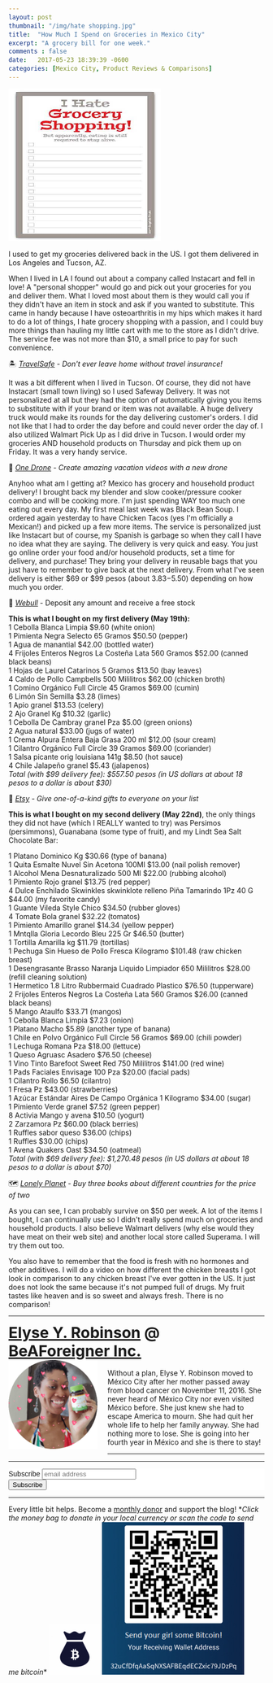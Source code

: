 ```yaml
---
layout: post
thumbnail: "/img/hate shopping.jpg"
title:  "How Much I Spend on Groceries in Mexico City"
excerpt: "A grocery bill for one week."
comments : false
date:   2017-05-23 18:39:39 -0600
categories: [Mexico City, Product Reviews & Comparisons]
---
```


<img src="/img/hate shopping.jpg" width="300" height="300" alt="I hate shopping">

I used to get my groceries delivered back in the US. I got them delivered in Los Angeles and Tucson, AZ.

When I lived in LA I found out about a company called Instacart and fell in love! A "personal shopper" would go and pick out your groceries for you and deliver them. What I loved most about them is they would call you if they didn't have an item in stock and ask if you wanted to substitute. This came in handy because I have osteoarthritis in my hips which makes it hard to do a lot of things, I hate grocery shopping with a passion, and I could buy more things than hauling my little cart with me to the store as I didn't drive. The service fee was not more than $10, a small price to pay for such convenience.

🏝️ <i><a href="https://www.travelsafe.com/agent-insurance-plans/?a=876c324f-6b38-4464-93cb-400d296ab668" target="_blank">TravelSafe</a> - Don't ever leave home without travel insurance!</i>

It was a bit different when I lived in Tucson. Of course, they did not have Instacart (small town living) so I used Safeway Delivery. It was not personalized at all but they had the option of automatically giving you items to substitute with if your brand or item was not available. A huge delivery truck would make its rounds for the day delivering customer's orders. I did not like that I had to order the day before and could never order the day of. I also utilized Walmart Pick Up as I did drive in Tucson. I would order my groceries AND household products on Thursday and pick them up on Friday. It was a very handy service.

🦅 <i><a href="https://www.onedrone.com/store/1-gram-520-tvl-nano-camera-with-audio-1-gram-520-tvl-nano-camera-with-audio.html?tracking=5e4d6ad378714" target="_blank">One Drone</a> - Create amazing vacation videos with a new drone</i>

Anyhoo what am I getting at? Mexico has grocery and household product delivery! I brought back my blender and slow cooker/pressure cooker combo and will be cooking more. I'm just spending WAY too much one eating out every day. My first meal last week was Black Bean Soup. I ordered again yesterday to have Chicken Tacos (yes I'm officially a Mexican!) and picked up a few more items. The service is personalized just like Instacart but of course, my Spanish is garbage so when they call I have no idea what they are saying. The delivery is very quick and easy. You just go online order your food and/or household products, set a time for delivery, and purchase! They bring your delivery in reusable bags that you just have to remember to give back at the next delivery. From what I've seen delivery is either $69 or $99 pesos (about $3.83-$5.50) depending on how much you order.

🍾 <i><a href="https://act.webull.com/i/JRub9zUK6PMT/fkw" target="_blank">Webull</a></i> - Deposit any amount and receive a free stock

<strong>This is what I bought on my first delivery (May 19th):</strong><br>
1 Cebolla Blanca Limpia $9.60 (white onion)<br>
1 Pimienta Negra Selecto 65 Gramos $50.50 (pepper)<br>
1 Agua de manantial $42.00 (bottled water)<br>
4 Frijoles Enteros Negros La Costeña Lata 560 Gramos $52.00 (canned black beans)<br>
1 Hojas de Laurel Catarinos 5 Gramos $13.50 (bay leaves)<br>
4 Caldo de Pollo Campbells 500 Mililitros $62.00 (chicken broth)<br>
1 Comino Orgánico Full Circle 45 Gramos $69.00 (cumin)<br>
6 Limón Sin Semilla $3.28 (limes)<br>
1 Apio granel $13.53 (celery)<br>
2 Ajo Granel Kg $10.32 (garlic)<br>
1 Cebolla De Cambray granel Pza $5.00 (green onions)<br>
2 Agua natural $33.00 (jugs of water)<br>
1 Crema Alpura Entera Baja Grasa 200 ml $12.00 (sour cream)<br>
1 Cilantro Orgánico Full Circle 39 Gramos $69.00 (coriander)<br>
1 Salsa picante orig louisiana 141g $8.50 (hot sauce)<br>
4 Chile Jalapeño granel $5.43 (jalapenos)<br>
<i>Total (with $99 delivery fee): $557.50 pesos (in US dollars at about 18 pesos to a dollar is about $30)</i>

🎁 <i><a href="https://www.awin1.com/awclick.php?gid=259921&mid=6220&awinaffid=323811&linkid=2162437&clickref=" target="_blank">Etsy</a> - Give one-of-a-kind gifts to everyone on your list</i>

<strong>This is what I bought on my second delivery (May 22nd)</strong>, the only things they did not have (which I REALLY wanted to try) was Persimos (persimmons), Guanabana (some type of fruit), and my Lindt Sea Salt Chocolate Bar:

1 Platano Dominico Kg $30.66 (type of banana)<br>
1 Quita Esmalte Nuvel Sin Acetona 100Ml $13.00 (nail polish remover)<br>
1 Alcohol Mena Desnaturalizado 500 Ml $22.00 (rubbing alcohol)<br>
1 Pimiento Rojo granel $13.75 (red pepper)<br>
4 Dulce Enchilado Skwinkles skwinklote relleno Piña Tamarindo 1Pz 40 G $44.00 (my favorite candy)<br>
1 Guante Vileda Style Chico $34.50 (rubber gloves)<br>
4 Tomate Bola granel $32.22 (tomatos)<br>
1 Pimiento Amarillo granel $14.34 (yellow pepper)<br>
1 Mntqlla Gloria Lecordo Bleu 225 Gr $46.50 (butter)<br>
1 Tortilla Amarilla kg $11.79 (tortillas)<br>
1 Pechuga Sin Hueso de Pollo Fresca Kilogramo $101.48 (raw chicken breast)<br>
1 Desengrasante Brasso Naranja Liquido Limpiador 650 Mililitros $28.00 (refill cleaning solution)<br>
1 Hermetico 1.8 Litro Rubbermaid Cuadrado Plastico $76.50 (tupperware)<br>
2 Frijoles Enteros Negros La Costeña Lata 560 Gramos $26.00 (canned black beans)<br>
5 Mango Ataulfo $33.71 (mangos)<br>
1 Cebolla Blanca Limpia $7.23 (onion)<br>
1 Platano Macho $5.89 (another type of banana)<br>
1 Chile en Polvo Orgánico Full Circle 56 Gramos $69.00 (chili powder)<br>
1 Lechuga Romana Pza $18.00 (lettuce)<br>
1 Queso Agruasc Asadero $76.50 (cheese)<br>
1 Vino Tinto Barefoot Sweet Red 750 Mililitros $141.00 (red wine)<br>
1 Pads Faciales Envisage 100 Pza $20.00 (facial pads)<br>
1 Cilantro Rollo $6.50 (cilantro)<br>
1 Fresa Pz $43.00 (strawberries)<br>
1 Azúcar Estándar Aires De Campo Orgánica 1 Kilogramo $34.00 (sugar)<br>
1 Pimiento Verde granel $7.52 (green pepper)<br>
8 Activia Mango y avena $10.50 (yogurt)<br>
2 Zarzamora Pz $60.00 (black berries)<br>
1 Ruffles sabor queso $36.00 (chips)<br>
1 Ruffles $30.00 (chips)<br>
1 Avena Quakers Oast $34.50 (oatmeal)<br>
<i>Total (with $69 delivery fee): $1,270.48 pesos (in US dollars at about 18 pesos to a dollar is about $70)</i>

🗺️ <i><a href="https://www.awin1.com/awclick.php?gid=143125&mid=4217&awinaffid=323811&linkid=303527&clickref=" target="_blank">Lonely Planet</a> - Buy three books about different countries for the price of two</i>

As you can see, I can probably survive on $50 per week. A lot of the items I bought, I can continually use so I didn't really spend much on groceries and household products. I also believe Walmart delivers (why else would they have meat on their web site) and another local store called Superama. I will try them out too.

You also have to remember that the food is fresh with no hormones and other additives. I will do a video on how different the chicken breasts I got look in comparison to any chicken breast I've ever gotten in the US. It just does not look the same because it's not pumped full of drugs. My fruit tastes like heaven and is so sweet and always fresh. There is no comparison!

<hr>

<div style="font-size: 30px; font-weight: bold;"><a href="https://elyserobinson.com" target="_blank">Elyse Y. Robinson</a> @ <a href="https://www.beaforeigner.com" target="_blank">BeAForeigner Inc.</a></div>
<div style="float: left; padding: 0 20px 20px 0;"><img src="/img/me86.gif" width="175" height="175" alt="Elyse Y. Robinson"></div>
<br>
Without a plan, Elyse Y. Robinson moved to México City after her mother passed away from blood cancer on November 11, 2016. She never heard of México City nor even visited México before. She just knew she had to escape America to mourn. She had quit her whole life to help her family anyway. She had nothing more to lose. She is going into her fourth year in México and she is there to stay!

<hr>

<div class="sharethis-inline-share-buttons"></div>

<hr>

<!-- Begin Mailchimp Signup Form -->
<link href="//cdn-images.mailchimp.com/embedcode/horizontal-slim-10_7.css" rel="stylesheet" type="text/css">
<style type="text/css">
	#mc_embed_signup{background:#fff; clear:left; font:14px Helvetica,Arial,sans-serif; width:100%;}
	/* Add your own Mailchimp form style overrides in your site stylesheet or in this style block.
	   We recommend moving this block and the preceding CSS link to the HEAD of your HTML file. */
</style>
<div id="mc_embed_signup">
<form action="https://elyserobinson.us14.list-manage.com/subscribe/post?u=d8681ae8829338461cc453b4a&amp;id=f1fd37520f" method="post" id="mc-embedded-subscribe-form" name="mc-embedded-subscribe-form" class="validate" target="_blank" novalidate>
    <div id="mc_embed_signup_scroll">
	<label for="mce-EMAIL">Subscribe</label>
	<input type="email" value="" name="EMAIL" class="email" id="mce-EMAIL" placeholder="email address" required>
    <!-- real people should not fill this in and expect good things - do not remove this or risk form bot signups-->
    <div style="position: absolute; left: -5000px;" aria-hidden="true"><input type="text" name="b_d8681ae8829338461cc453b4a_f1fd37520f" tabindex="-1" value=""></div>
    <div class="clear"><input type="submit" value="Subscribe" name="subscribe" id="mc-embedded-subscribe" class="button"></div>
    </div>
</form>
</div>

<!--End mc_embed_signup-->

<hr>

<div class="text-align: center">
Every little bit helps. Become a <a href="https://liberapay.com/elyserobinson" target="_blank">monthly donor</a> and support the blog! *<i>Click the money bag to donate in your local currency or scan the code to send me bitcoin</i>*
<a href="https://liberapay.com/elyserobinson" target="_blank"><img src="/img/419_money_bag_BTC_solid.gif" width="100" height="100" alt="Love Elyse? Send some money!"></a>

<picture>
  <source srcset="/img/bitcoin.webp" type="image/webp">
  <source srcset="/img/bitcoin.jpeg" type="image/jpeg">
  <img src="/img/bitcoin.jpeg" width="280" height="300" alt="Love Elyse? Send some bitcoin!">
</picture>
</div>

